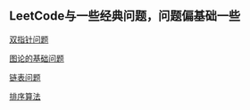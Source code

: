 ## LeetCode与一些经典问题，问题偏基础一些


[双指针问题](DoublePointer)  

[图论的基础问题](Graph)  

[链表问题](LinkedList)  

[排序算法](Sort)

